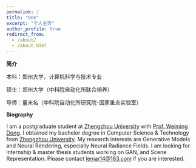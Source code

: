 ```yaml
---
permalink: /
title: "One"
excerpt: "个人主页"
author_profile: true
redirect_from: 
  - /about/
  - /about.html
---
```



**简介**

本科：郑州大学，计算机科学与技术专业

硕士：郑州大学（中科院自动化所联合培养）

导师：董未名（中科院自动化所研究院-国家重点实验室）



**Biography**

I am a postgraduate student at [Zhengzhou University](https://www.mpi-inf.mpg.de/departments/visual-computing-and-artificial-intelligence) with [Prof. Weiming Dong](https://people.mpi-inf.mpg.de/~theobalt/). I obtained my bachelor degree in Computer Science & Technology from [Zhengzhou University](https://www.uestc.edu.cn/). My research interests are Generative Models and Neural Rendering, especially Neural Radiance Fields.
I am looking for internship & master thesis students working on GAN, and Scene Representation. Please contact lemar14@163.com if you are interested.

